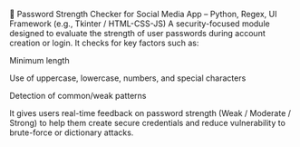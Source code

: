 🔐 Password Strength Checker for Social Media App – Python, Regex, UI Framework (e.g., Tkinter / HTML-CSS-JS)
A security-focused module designed to evaluate the strength of user passwords during account creation or login. It checks for key factors such as:

Minimum length

Use of uppercase, lowercase, numbers, and special characters

Detection of common/weak patterns

It gives users real-time feedback on password strength (Weak / Moderate / Strong) to help them create secure credentials and reduce vulnerability to brute-force or dictionary attacks.


